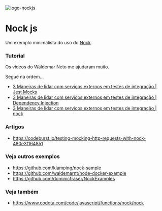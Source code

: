 ![logo-nockjs](https://user-images.githubusercontent.com/1257048/86135579-68ec6a00-bac1-11ea-94fc-8625099ecb32.png)

# Nock js

Um exemplo minimalista do uso do [Nock](https://github.com/nock/nock).


### Tutorial 

 Os vídeos do Waldemar Neto me ajudaram muito.

 Segue na ordem...

- [3 Maneiras de lidar com serviços externos em testes de integração | Jest Mocks](https://youtu.be/l4v2cMviTaQ)
- [3 Maneiras de lidar com serviços externos em testes de integração | Dependency Injection](https://youtu.be/N1wZBtqAfEY)
- [3 Maneiras de lidar com serviços externos em testes de integração | nock](https://youtu.be/jX9HyG6QzSQ)


### Artigos

- https://codeburst.io/testing-mocking-http-requests-with-nock-480e3f164851


### Veja outros exemplos

- https://github.com/klamping/nock-sample
- https://github.com/waldemarnt/node-docker-example
- https://github.com/dominicfraser/NockExamples


### Veja também

- https://www.codota.com/code/javascript/functions/nock/nock